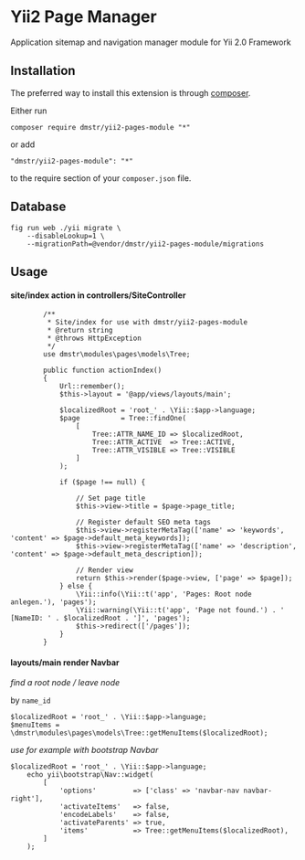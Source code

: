 Yii2 Page Manager
=================
Application sitemap and navigation manager module for Yii 2.0 Framework

Installation
------------

The preferred way to install this extension is through [composer](http://getcomposer.org/download/).

Either run

```
composer require dmstr/yii2-pages-module "*"
```

or add

```
"dmstr/yii2-pages-module": "*"
```

to the require section of your `composer.json` file.


Database
--------
```
fig run web ./yii migrate \
    --disableLookup=1 \
    --migrationPath=@vendor/dmstr/yii2-pages-module/migrations
```

Usage
-----

#### site/index action in controllers/SiteController

```
        /**
         * Site/index for use with dmstr/yii2-pages-module
         * @return string
         * @throws HttpException
         */
        use dmstr\modules\pages\models\Tree;
     
        public function actionIndex()
        {
            Url::remember();
            $this->layout = '@app/views/layouts/main';
    
            $localizedRoot = 'root_' . \Yii::$app->language;
            $page          = Tree::findOne(
                [
                    Tree::ATTR_NAME_ID => $localizedRoot,
                    Tree::ATTR_ACTIVE  => Tree::ACTIVE,
                    Tree::ATTR_VISIBLE => Tree::VISIBLE
                ]
            );
    
            if ($page !== null) {
    
                // Set page title
                $this->view->title = $page->page_title;
    
                // Register default SEO meta tags
                $this->view->registerMetaTag(['name' => 'keywords', 'content' => $page->default_meta_keywords]);
                $this->view->registerMetaTag(['name' => 'description', 'content' => $page->default_meta_description]);
    
                // Render view
                return $this->render($page->view, ['page' => $page]);
            } else {
                \Yii::info(\Yii::t('app', 'Pages: Root node anlegen.'), 'pages');
                \Yii::warning(\Yii::t('app', 'Page not found.') . ' [NameID: ' . $localizedRoot . ']', 'pages');
                $this->redirect(['/pages']);
            }
        }
```



#### layouts/main render Navbar

*find a root node / leave node*

by `name_id`

```
$localizedRoot = 'root_' . \Yii::$app->language;
$menuItems = \dmstr\modules\pages\models\Tree::getMenuItems($localizedRoot);
```

*use for example with bootstrap Navbar*

```
$localizedRoot = 'root_' . \Yii::$app->language;
    echo yii\bootstrap\Nav::widget(
        [
            'options'         => ['class' => 'navbar-nav navbar-right'],
            'activateItems'   => false,
            'encodeLabels'    => false,
            'activateParents' => true,
            'items'           => Tree::getMenuItems($localizedRoot),
        ]
    );
```


